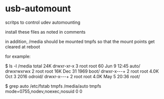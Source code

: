 usb-automount
=============

scritps to control udev automounting

install these files as noted in comments

in addition, /media should be mounted tmpfs so that the mount points get cleared at reboot

for example:

$ ls -l /media
total 24K
drwxr-xr-x  3 root root   60 Jun  9 12:45 auto/
drwxrwxrwx  2 root root  16K Dec 31  1969 boot/
drwxr-x---+ 2 root root 4.0K Oct  3  2016 odroid/
drwxr-x---+ 2 root root 4.0K May  5 20:36 root/

$ grep auto /etc/fstab
tmpfs           /media/auto     tmpfs   mode=0755,nodev,noexec,nosuid 0 0

